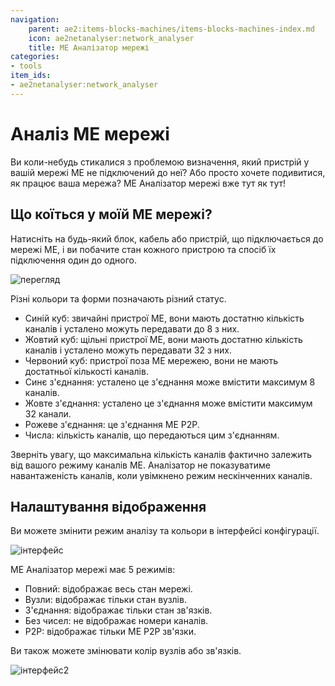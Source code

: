```yaml
---
navigation:
    parent: ae2:items-blocks-machines/items-blocks-machines-index.md
    icon: ae2netanalyser:network_analyser
    title: МЕ Аналізатор мережі
categories:
- tools
item_ids:
- ae2netanalyser:network_analyser
---
```


# Аналіз МЕ мережі

<ItemImage id="ae2netanalyser:network_analyser" scale="4"></ItemImage>

Ви коли-небудь стикалися з проблемою визначення, який пристрій у вашій мережі МЕ не підключений до неї? Або просто хочете подивитися, як працює ваша мережа? МЕ Аналізатор мережі вже тут як тут!

## Що коїться у моїй МЕ мережі?

Натисніть на будь-який блок, кабель або пристрій, що підключається до мережі МЕ, і ви побачите стан кожного пристрою та спосіб їх підключення один до одного.

![перегляд](./pic/showoff.png)

Різні кольори та форми позначають різний статус.
- Синій куб: звичайні пристрої МЕ, вони мають достатню кількість каналів і усталено можуть передавати до 8 з них.
- Жовтий куб: щільні пристрої МЕ, вони мають достатню кількість каналів і усталено можуть передавати 32 з них.
- Червоний куб: пристрої поза МЕ мережею, вони не мають достатньої кількості каналів.
- Синє з'єднання: усталено це з'єднання може вмістити максимум 8 каналів.
- Жовте з'єднання: усталено це з'єднання може вмістити максимум 32 канали.
- Рожеве з'єднання: це з'єднання МЕ P2P.
- Числа: кількість каналів, що передаються цим з'єднанням.

Зверніть увагу, що максимальна кількість каналів фактично залежить від вашого режиму каналів МЕ. Аналізатор не показуватиме навантаженість каналів, коли увімкнено режим нескінченних каналів.

## Налаштування відображення

Ви можете змінити режим аналізу та кольори в інтерфейсі конфігурації.

![інтерфейс](./pic/gui.png)

МЕ Аналізатор мережі має 5 режимів:
- Повний: відображає весь стан мережі.
- Вузли: відображає тільки стан вузлів.
- З'єднання: відображає тільки стан зв'язків.
- Без чисел: не відображає номери каналів.
- P2P: відображає тільки МЕ P2P зв'язки.

Ви також можете змінювати колір вузлів або зв'язків.

![інтерфейс2](./pic/color.png)

